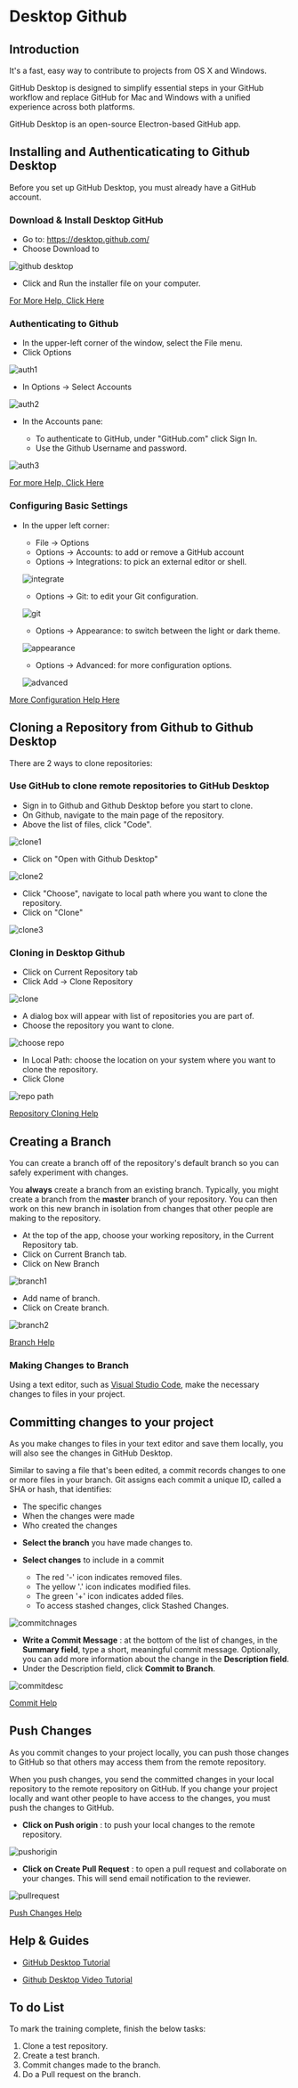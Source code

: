 # **Desktop Github**

## **Introduction**

It's a fast, easy way to contribute to projects from OS X and Windows.

GitHub Desktop is designed to simplify essential steps in your GitHub workflow and replace GitHub for Mac and Windows with a unified experience across both platforms.

GitHub Desktop is an open-source Electron-based GitHub app.

## **Installing and Authenticaticating to Github Desktop**

Before you set up GitHub Desktop, you must already have a GitHub account.


### **Download & Install Desktop GitHub**
   
*   Go to: https://desktop.github.com/
*   Choose Download to

![github desktop](../images/Initial-images/Desktop-Github/GitHub-Desktop.jpg)

*   Click and Run the installer file on your computer.

[For More Help, Click Here](https://docs.github.com/en/desktop/getting-started-with-github-desktop/installing-github-desktop#setting-up-github-desktop)

### **Authenticating to Github**

*   In the upper-left corner of the window, select the File menu.
*   Click Options

![auth1](../images/Initial-images/Desktop-Github/auth1.jpg)

*   In Options -> Select Accounts

![auth2](../images/Initial-images/Desktop-Github/auth2.jpg)

*   In the Accounts pane:

    *   To authenticate to GitHub, under "GitHub.com" click Sign In.
    *   Use the Github Username and password.

![auth3](../images/Initial-images/Desktop-Github/auth3.jpg)

[For more Help, Click Here](https://docs.github.com/en/desktop/getting-started-with-github-desktop/authenticating-to-github)


### **Configuring Basic Settings**

*   In the upper left corner:

    *   File -> Options
    *   Options -> Accounts: to add or remove a GitHub account
    *   Options -> Integrations: to pick an external editor or shell.

    ![integrate](../images/Initial-images/Desktop-Github/integrate.jpg)

    *   Options -> Git: to edit your Git configuration.

    ![git](../images/Initial-images/Desktop-Github/git1.jpg)

    *   Options -> Appearance: to switch between the light or dark theme.

    ![appearance](../images/Initial-images/Desktop-Github/appearance.jpg)

    *   Options -> Advanced: for more configuration options. 

    ![advanced](../images/Initial-images/Desktop-Github/advanced.jpg)

[More Configuration Help Here](https://docs.github.com/en/desktop/getting-started-with-github-desktop/configuring-and-customizing-github-desktop)


## **Cloning a Repository from Github to Github Desktop**

There are 2 ways to clone repositories:

### **Use GitHub to clone remote repositories to GitHub Desktop**

*   Sign in to Github and Github Desktop before you start to clone.
*   On Github, navigate to the main page of the repository.
*   Above the list of files, click "Code".

![clone1](../images/Initial-images/Desktop-Github/clone1.jpg)

*   Click on "Open with Github Desktop"

![clone2](../images/Initial-images/Desktop-Github/clone2.jpg)

*   Click "Choose", navigate to local path where you want to clone the repository.
*   Click on "Clone"

![clone3](../images/Initial-images/Desktop-Github/clone3.jpg)

### **Cloning in Desktop Github**

-   Click on Current Repository tab
-   Click Add -> Clone Repository

![clone](../images/Initial-images/Desktop-Github/clone.jpg)

-   A dialog box will appear with list of repositories you are part of.
-   Choose the repository you want to clone.

![choose repo](../images/Initial-images/Desktop-Github/chooserepo.jpg)

-   In Local Path: choose the location on your system where you want to clone the repository.
-   Click Clone

![repo path](../images/Initial-images/Desktop-Github/repopath.jpg)

[Repository Cloning Help](https://docs.github.com/en/desktop/contributing-and-collaborating-using-github-desktop/adding-and-cloning-repositories)


## **Creating a Branch**

You can create a branch off of the repository's default branch so you can safely experiment with changes.

You **always** create a branch from an existing branch. Typically, you might create a branch from the **master** branch of your repository. You can then work on this new branch in isolation from changes that other people are making to the repository.

*   At the top of the app, choose your working repository, in the Current Repository tab.
*   Click on Current Branch tab.
*   Click on New Branch 

![branch1](../images/Initial-images/Desktop-Github/branch1.jpg)

*   Add name of branch.
*   Click on Create branch.

![branch2](../images/Initial-images/Desktop-Github/branch2.jpg)

[Branch Help](https://docs.github.com/en/desktop/contributing-and-collaborating-using-github-desktop/making-changes-in-a-branch)

### **Making Changes to Branch**

Using a text editor, such as [Visual Studio Code](Visual-Studio-Code.md), make the necessary changes to files in your project.

## **Committing changes to your project**

As you make changes to files in your text editor and save them locally, you will also see the changes in GitHub Desktop.

Similar to saving a file that's been edited, a commit records changes to one or more files in your branch. Git assigns each commit a unique ID, called a SHA or hash, that identifies:

-   The specific changes
-   When the changes were made
-   Who created the changes

*   **Select the branch** you have made changes to.
*   **Select changes** to include in a commit

    *   The red '-' icon indicates removed files.
    *   The yellow '.' icon indicates modified files.
    *   The green '+' icon indicates added files.
    *   To access stashed changes, click Stashed Changes.

![commitchnages](../images/Initial-images/Desktop-Github/commitchanges.jpg)

*   **Write a Commit Message** : at the bottom of the list of changes, in the **Summary field**, type a short, meaningful commit message. Optionally, you can add more information about the change in the **Description field**.
*   Under the Description field, click **Commit to Branch**.

![commitdesc](../images/Initial-images/Desktop-Github/commitdesc.jpg)

[Commit Help](https://docs.github.com/en/desktop/contributing-and-collaborating-using-github-desktop/committing-and-reviewing-changes-to-your-project)


## **Push Changes**

As you commit changes to your project locally, you can push those changes to GitHub so that others may access them from the remote repository.

When you push changes, you send the committed changes in your local repository to the remote repository on GitHub. If you change your project locally and want other people to have access to the changes, you must push the changes to GitHub.

*   **Click on Push origin** : to push your local changes to the remote repository.

![pushorigin](../images/Initial-images/Desktop-Github/pushorigin.jpg)

*   **Click on Create Pull Request** : to open a pull request and collaborate on your changes. This will send email notification to the reviewer.

![pullrequest](../images/Initial-images/Desktop-Github/pullrequest.jpg)

[Push Changes Help](https://docs.github.com/en/desktop/contributing-and-collaborating-using-github-desktop/pushing-changes-to-github)

## **Help & Guides**

*   [GitHub Desktop Tutorial](https://help.github.com/en/desktop)    

*   [Github Desktop Video Tutorial](https://www.youtube.com/watch?v=77W2JSL7-r8)


## **To do List**

To mark the training complete, finish the below tasks:

1.  Clone a test repository.
2.  Create a test branch.
3.  Commit changes made to the branch.
4.  Do a Pull request on the branch.






